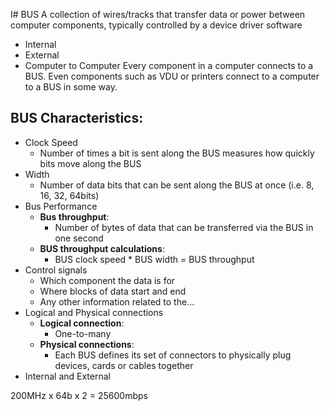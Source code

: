 I# BUS
A collection of wires/tracks that transfer data or power between computer components, typically controlled by a device driver software
- Internal
- External
- Computer to Computer
Every component in a computer connects to a BUS. Even components such as VDU or printers connect to a computer to a BUS in some way.

## BUS Characteristics:
- Clock Speed
	- Number of times a bit is sent along the BUS measures how quickly bits move along the BUS
- Width
	- Number of data bits that can be sent along the BUS at once (i.e. 8, 16, 32, 64bits)
- Bus Performance
	- **Bus throughput**:
		- Number of bytes of data that can be transferred via the BUS in one second
	- **BUS throughput calculations**:
		- BUS clock speed * BUS width = BUS throughput
- Control signals
	- Which component the data is for
	- Where blocks of data start and end
	- Any other information related to the...
- Logical and Physical connections
	- **Logical connection**:
		- One-to-many
	- **Physical connections**:
		- Each BUS defines its set of connectors to physically plug devices, cards or cables together
- Internal and External

200MHz x 64b x 2 = 25600mbps
